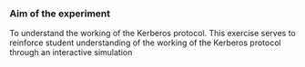 ### Aim of the experiment
To understand the working of the Kerberos protocol. This exercise serves to reinforce student understanding of the working of the Kerberos protocol through an interactive simulation 